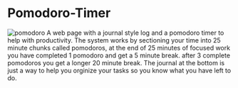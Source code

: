 # Pomodoro-Timer
![pomodoro](https://user-images.githubusercontent.com/72225524/128098549-ca0aca60-fb5e-4631-969d-4e887cb4fac2.png)
A web page with a journal style log and a pomodoro timer to help with productivity. The system works by sectioning your time into 25 minute chunks called
pomodoros, at the end of 25 minutes of focused work you have completed 1 pomodoro and get a 5 minute break. after 3 complete pomodoros you get a longer 20 minute
break. The journal at the bottom is just a way to help you orginize your tasks so you know what you have left to do.
